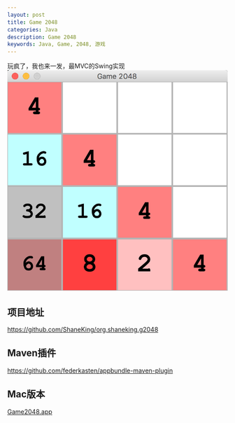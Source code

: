 ```yaml
---
layout: post
title: Game 2048
categories: Java
description: Game 2048
keywords: Java, Game, 2048, 游戏
---
```



玩疯了，我也来一发，最MVC的Swing实现
![](/images/posts/2015/QQ20180718-215232@2x.png)

## 项目地址
<https://github.com/ShaneKing/org.shaneking.g2048>

## Maven插件
<https://github.com/federkasten/appbundle-maven-plugin>

## Mac版本
[Game2048.app](/images/posts/2015/Game2048.app.zip)
